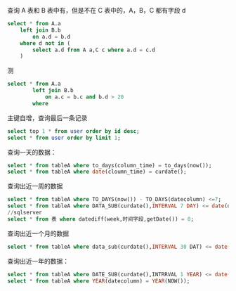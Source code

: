 查询 A 表和 B 表中有，但是不在 C 表中的，A，B，C 都有字段 d

```sql
select * from A.a
	left join B.b
		on a.d = b.d
    where d not in (
        select a.d from A a,C c where a.d = c.d
    )
```

测

```sql
select * from A.a
		left join B.b
			on a.c = b.c and b.d > 20
		where
```

主键自增，查询最后一条记录

```sql
select top 1 * from user order by id desc;
select * from user order by limit 1;
```

查询一天的数据：

```sql
select * from tableA where to_days(column_time) = to_days(now());
select * from tableA where date(cloumn_time) = curdate();
```

查询出近一周的数据

```sql
select * from tableA where TO_DAYS(now()) - TO_DAYS(datecolumn) <=7;
select * from tableA where DATA_SUB(curdate(),INTERVAL 7 DAY) <= date(datecolumn)
//sqlserver
select * from 表 where datediff(week,时间字段,getDate()) = 0;
```

查询出近一个月的数据

```sql
select * from tableA where data_sub(curdate(),INTERVAL 30 DAT) <= date(datecolumn)
```

查询出近一年的数据：

```sql
select * from tableA where DATE_SUB(curdate(),INTRRVAL 1 YEAR) <= date(datecolumn)
select * from tableA where YEAR(datecolumn) = YEAR(NOW());
```
